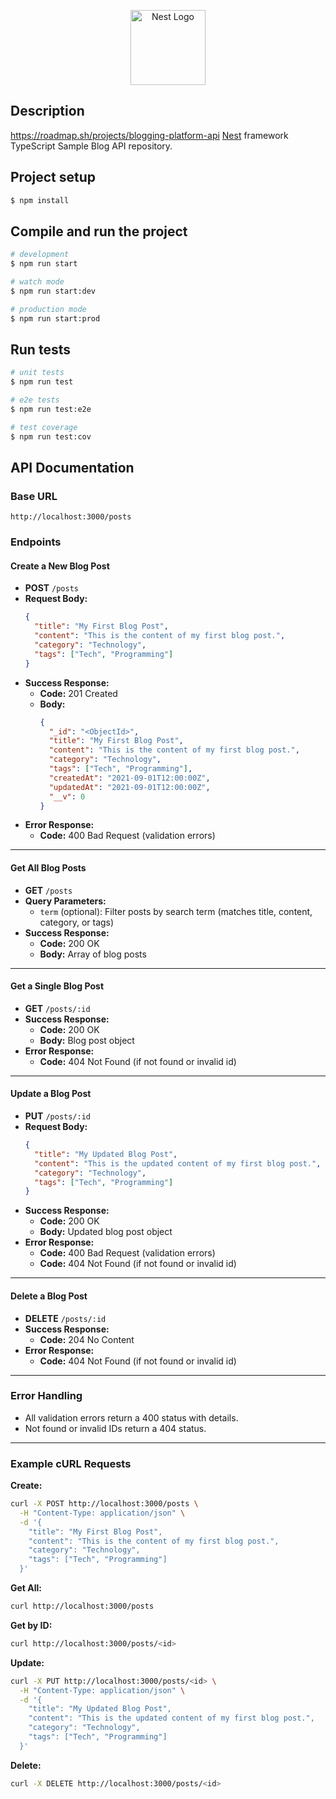 <p align="center">
  <a href="http://nestjs.com/" target="blank"><img src="https://nestjs.com/img/logo-small.svg" width="120" alt="Nest Logo" /></a>
</p>


 

## Description
https://roadmap.sh/projects/blogging-platform-api
[Nest](https://github.com/nestjs/nest) framework TypeScript  Sample Blog API repository.

## Project setup

```bash
$ npm install
```

## Compile and run the project

```bash
# development
$ npm run start

# watch mode
$ npm run start:dev

# production mode
$ npm run start:prod
```

## Run tests

```bash
# unit tests
$ npm run test

# e2e tests
$ npm run test:e2e

# test coverage
$ npm run test:cov
```


## API Documentation

### Base URL

```
http://localhost:3000/posts
```

### Endpoints

#### Create a New Blog Post

- **POST** `/posts`
- **Request Body:**
  ```json
  {
    "title": "My First Blog Post",
    "content": "This is the content of my first blog post.",
    "category": "Technology",
    "tags": ["Tech", "Programming"]
  }
  ```
- **Success Response:**
  - **Code:** 201 Created
  - **Body:**
    ```json
    {
      "_id": "<ObjectId>",
      "title": "My First Blog Post",
      "content": "This is the content of my first blog post.",
      "category": "Technology",
      "tags": ["Tech", "Programming"],
      "createdAt": "2021-09-01T12:00:00Z",
      "updatedAt": "2021-09-01T12:00:00Z",
      "__v": 0
    }
    ```
- **Error Response:**
  - **Code:** 400 Bad Request (validation errors)

---

#### Get All Blog Posts

- **GET** `/posts`
- **Query Parameters:**
  - `term` (optional): Filter posts by search term (matches title, content, category, or tags)
- **Success Response:**
  - **Code:** 200 OK
  - **Body:** Array of blog posts

---

#### Get a Single Blog Post

- **GET** `/posts/:id`
- **Success Response:**
  - **Code:** 200 OK
  - **Body:** Blog post object
- **Error Response:**
  - **Code:** 404 Not Found (if not found or invalid id)

---

#### Update a Blog Post

- **PUT** `/posts/:id`
- **Request Body:**
  ```json
  {
    "title": "My Updated Blog Post",
    "content": "This is the updated content of my first blog post.",
    "category": "Technology",
    "tags": ["Tech", "Programming"]
  }
  ```
- **Success Response:**
  - **Code:** 200 OK
  - **Body:** Updated blog post object
- **Error Response:**
  - **Code:** 400 Bad Request (validation errors)
  - **Code:** 404 Not Found (if not found or invalid id)

---

#### Delete a Blog Post

- **DELETE** `/posts/:id`
- **Success Response:**
  - **Code:** 204 No Content
- **Error Response:**
  - **Code:** 404 Not Found (if not found or invalid id)

---

### Error Handling
- All validation errors return a 400 status with details.
- Not found or invalid IDs return a 404 status.

---

### Example cURL Requests

**Create:**
```bash
curl -X POST http://localhost:3000/posts \
  -H "Content-Type: application/json" \
  -d '{
    "title": "My First Blog Post",
    "content": "This is the content of my first blog post.",
    "category": "Technology",
    "tags": ["Tech", "Programming"]
  }'
```

**Get All:**
```bash
curl http://localhost:3000/posts
```

**Get by ID:**
```bash
curl http://localhost:3000/posts/<id>
```

**Update:**
```bash
curl -X PUT http://localhost:3000/posts/<id> \
  -H "Content-Type: application/json" \
  -d '{
    "title": "My Updated Blog Post",
    "content": "This is the updated content of my first blog post.",
    "category": "Technology",
    "tags": ["Tech", "Programming"]
  }'
```

**Delete:**
```bash
curl -X DELETE http://localhost:3000/posts/<id>
```
